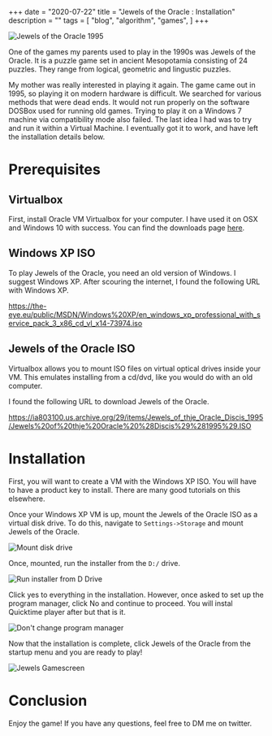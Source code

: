 +++
date = "2020-07-22"
title = "Jewels of the Oracle : Installation"
description = ""
tags = [
  "blog",
  "algorithm",
  "games",
]
+++

![Jewels of the Oracle 1995](/images/jotw-game.jpeg)


One of the games my parents used to play in the 1990s was Jewels of the Oracle.
It is a puzzle game set in ancient Mesopotamia consisting of 24 puzzles. They range from logical, geometric
and lingustic puzzles.

My mother was really interested in playing it again. The game came out in 1995, so playing it 
on modern hardware is difficult. We searched for various methods that were dead ends. It would not run properly
on the software DOSBox used for running old games. Trying to play it on a Windows 7 machine via compatibility
mode also failed. The last idea I had was to try and run it within a Virtual Machine. I eventually got it 
to work, and have left the installation details below.

# Prerequisites

## Virtualbox

First, install Oracle VM Virtualbox for your computer. I have used it on OSX and Windows 10 with success.
You can find the downloads page [here](https://www.virtualbox.org/wiki/Downloads).

## Windows XP ISO

To play Jewels of the Oracle, you need an old version of Windows. I suggest Windows XP. After scouring the internet,
I found the following URL with Windows XP.

https://the-eye.eu/public/MSDN/Windows%20XP/en_windows_xp_professional_with_service_pack_3_x86_cd_vl_x14-73974.iso

## Jewels of the Oracle ISO

Virtualbox allows you to mount ISO files on virtual optical drives inside your VM. This emulates installing from a cd/dvd, like you
would do with an old computer.

I found the following URL to download Jewels of the Oracle.

https://ia803100.us.archive.org/29/items/Jewels_of_thje_Oracle_Discis_1995/Jewels%20of%20thje%20Oracle%20%28Discis%29%281995%29.ISO

# Installation

First, you will want to create a VM with the Windows XP ISO. You will have to have a product key to install. There are many good tutorials on this elsewhere.

Once your Windows XP VM is up, mount  the Jewels of the Oracle ISO as a virtual disk drive. To do this, navigate to `Settings->Storage` and mount Jewels of the Oracle.

![Mount disk drive](/images/jotw-vbox.png)

Once, mounted, run the installer from the `D:/` drive. 

![Run installer from D Drive](/images/jotw-installer.png)

Click yes to everything in the installation. However, once asked to set up the program manager, click No and continue to proceed.
You will instal Quicktime player after but that is it.

![Don't change program manager](/images/jotw-no-program-group.png)

Now that the installation is complete, click Jewels of the Oracle from the startup menu and you are ready to play!

![Jewels Gamescreen](/images/jotw-gamescreen.png)

# Conclusion

Enjoy the game! If you have any questions, feel free to DM me on twitter.



